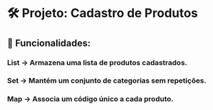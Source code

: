 # 🛠️ Projeto: Cadastro de Produtos
## 🔹 Funcionalidades:
### List → Armazena uma lista de produtos cadastrados.
### Set → Mantém um conjunto de categorias sem repetições.
### Map → Associa um código único a cada produto.